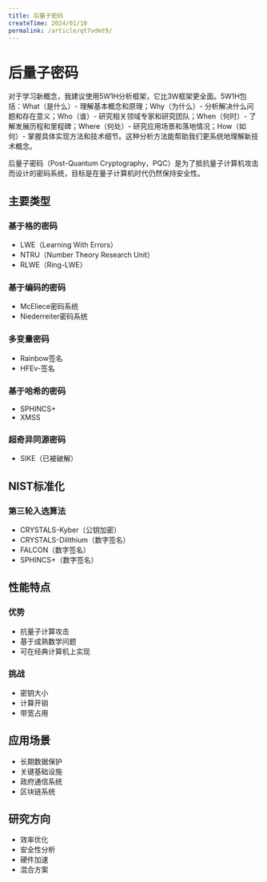 ```yaml
---
title: 后量子密码
createTime: 2024/01/10
permalink: /article/qt7vdmt9/
---
```


# 后量子密码

对于学习新概念，我建议使用5W1H分析框架，它比3W框架更全面。5W1H包括：What（是什么）- 理解基本概念和原理；Why（为什么）- 分析解决什么问题和存在意义；Who（谁）- 研究相关领域专家和研究团队；When（何时）- 了解发展历程和里程碑；Where（何处）- 研究应用场景和落地情况；How（如何）- 掌握具体实现方法和技术细节。这种分析方法能帮助我们更系统地理解新技术概念。

后量子密码（Post-Quantum Cryptography，PQC）是为了抵抗量子计算机攻击而设计的密码系统，目标是在量子计算机时代仍然保持安全性。

## 主要类型

### 基于格的密码
- LWE（Learning With Errors）
- NTRU（Number Theory Research Unit）
- RLWE（Ring-LWE）

### 基于编码的密码
- McEliece密码系统
- Niederreiter密码系统

### 多变量密码
- Rainbow签名
- HFEv-签名

### 基于哈希的密码
- SPHINCS+
- XMSS

### 超奇异同源密码
- SIKE（已被破解）

## NIST标准化

### 第三轮入选算法
- CRYSTALS-Kyber（公钥加密）
- CRYSTALS-Dilithium（数字签名）
- FALCON（数字签名）
- SPHINCS+（数字签名）

## 性能特点

### 优势
- 抗量子计算攻击
- 基于成熟数学问题
- 可在经典计算机上实现

### 挑战
- 密钥大小
- 计算开销
- 带宽占用

## 应用场景

- 长期数据保护
- 关键基础设施
- 政府通信系统
- 区块链系统

## 研究方向

- 效率优化
- 安全性分析
- 硬件加速
- 混合方案